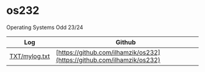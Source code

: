 # os232

Operating Systems Odd 23/24

| Log | Github |
|-----|--------|
|[TXT/mylog.txt](TXT/mylog.txt)|[https://github.com/ilhamzik/os232](https://github.com/ilhamzik/os232)|
